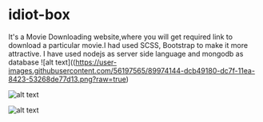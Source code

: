 # idiot-box

It's a Movie Downloading website,where you will get required link to download a particular movie.I had used
SCSS, Bootstrap to make it more attractive.
I have used nodejs as server side language and mongodb as database
![alt text]((https://user-images.githubusercontent.com/56197565/89974144-dcb49180-dc7f-11ea-8423-53268de77d13.png?raw=true)

![alt text](https://user-images.githubusercontent.com/56197565/89974160-e5a56300-dc7f-11ea-8d56-a2322400651c.png?raw=true)

![alt text](https://user-images.githubusercontent.com/56197565/89974154-e3430900-dc7f-11ea-93a0-168c6b3f7255.png?raw=true)
